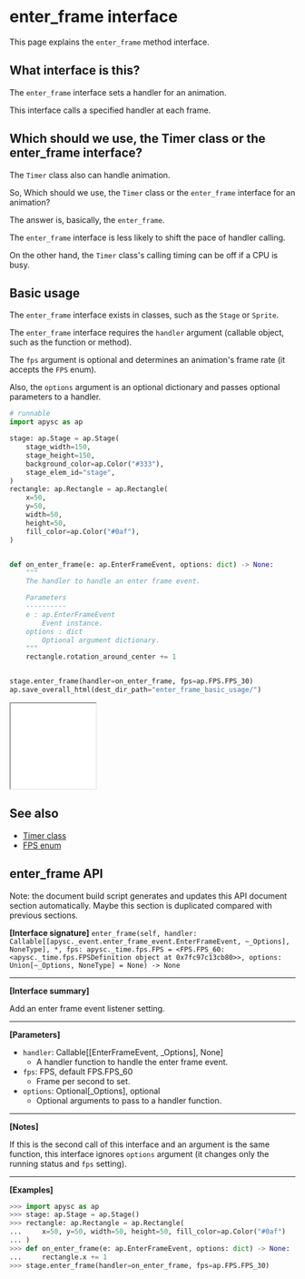 # enter_frame interface

This page explains the `enter_frame` method interface.

## What interface is this?

The `enter_frame` interface sets a handler for an animation.

This interface calls a specified handler at each frame.

## Which should we use, the Timer class or the enter_frame interface?

The `Timer` class also can handle animation.

So, Which should we use, the `Timer` class or the `enter_frame` interface for an animation?

The answer is, basically, the `enter_frame`.

The `enter_frame` interface is less likely to shift the pace of handler calling.

On the other hand, the `Timer` class's calling timing can be off if a CPU is busy.

## Basic usage

The `enter_frame` interface exists in classes, such as the `Stage` or `Sprite`.

The `enter_frame` interface requires the `handler` argument (callable object, such as the function or method).

The `fps` argument is optional and determines an animation's frame rate (it accepts the `FPS` enum).

Also, the `options` argument is an optional dictionary and passes optional parameters to a handler.

```py
# runnable
import apysc as ap

stage: ap.Stage = ap.Stage(
    stage_width=150,
    stage_height=150,
    background_color=ap.Color("#333"),
    stage_elem_id="stage",
)
rectangle: ap.Rectangle = ap.Rectangle(
    x=50,
    y=50,
    width=50,
    height=50,
    fill_color=ap.Color("#0af"),
)


def on_enter_frame(e: ap.EnterFrameEvent, options: dict) -> None:
    """
    The handler to handle an enter frame event.

    Parameters
    ----------
    e : ap.EnterFrameEvent
        Event instance.
    options : dict
        Optional argument dictionary.
    """
    rectangle.rotation_around_center += 1


stage.enter_frame(handler=on_enter_frame, fps=ap.FPS.FPS_30)
ap.save_overall_html(dest_dir_path="enter_frame_basic_usage/")
```

<iframe src="static/enter_frame_basic_usage/index.html" width="150" height="150"></iframe>

## See also

- [Timer class](timer.md)
- [FPS enum](fps.md)

## enter_frame API

<!-- Docstring: apysc._event.enter_frame_mixin.EnterFrameMixIn.enter_frame -->

<span class="inconspicuous-txt">Note: the document build script generates and updates this API document section automatically. Maybe this section is duplicated compared with previous sections.</span>

**[Interface signature]** `enter_frame(self, handler: Callable[[apysc._event.enter_frame_event.EnterFrameEvent, ~_Options], NoneType], *, fps: apysc._time.fps.FPS = <FPS.FPS_60: <apysc._time.fps.FPSDefinition object at 0x7fc97c13cb80>>, options: Union[~_Options, NoneType] = None) -> None`<hr>

**[Interface summary]**

Add an enter frame event listener setting.<hr>

**[Parameters]**

- `handler`: Callable[[EnterFrameEvent, _Options], None]
  - A handler function to handle the enter frame event.
- `fps`: FPS, default FPS.FPS_60
  - Frame per second to set.
- `options`: Optional[_Options], optional
  - Optional arguments to pass to a handler function.

<hr>

**[Notes]**

If this is the second call of this interface and an argument is the same function, this interface ignores `options` argument (it changes only the running status and `fps` setting).<hr>

**[Examples]**

```py
>>> import apysc as ap
>>> stage: ap.Stage = ap.Stage()
>>> rectangle: ap.Rectangle = ap.Rectangle(
...     x=50, y=50, width=50, height=50, fill_color=ap.Color("#0af")
... )
>>> def on_enter_frame(e: ap.EnterFrameEvent, options: dict) -> None:
...     rectangle.x += 1
>>> stage.enter_frame(handler=on_enter_frame, fps=ap.FPS.FPS_30)
```